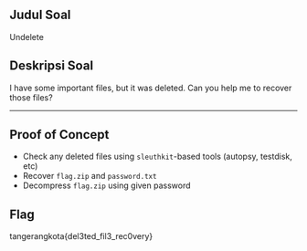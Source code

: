 ## Judul Soal
Undelete

## Deskripsi Soal

I have some important files, but it was deleted. Can you help me to recover those files?

---
## Proof of Concept
- Check any deleted files using `sleuthkit`-based tools (autopsy, testdisk, etc)
- Recover `flag.zip` and `password.txt`
- Decompress `flag.zip` using given password


## Flag

tangerangkota{del3ted_fil3_rec0very}